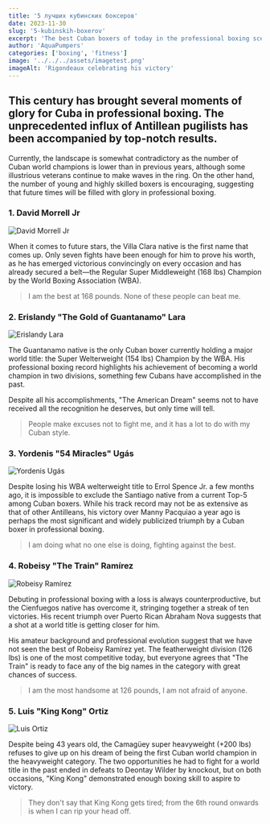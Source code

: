 ```yaml
---
title: '5 лучших кубинских боксеров'
date: 2023-11-30
slug: '5-kubinskih-boxerov'
excerpt: 'The best Cuban boxers of today in the professional boxing scene'
author: 'AquaPumpers'
categories: ['boxing', 'fitness']
image: '../../../assets/imagetest.png'
imageAlt: 'Rigondeaux celebrating his victory'
---
```


## This century has brought several moments of glory for Cuba in professional boxing. The unprecedented influx of Antillean pugilists has been accompanied by top-notch results. ##

Currently, the landscape is somewhat contradictory as the number of Cuban world champions is lower than in previous years, although some illustrious veterans continue to make waves in the ring. On the other hand, the number of young and highly skilled boxers is encouraging, suggesting that future times will be filled with glory in professional boxing.

### 1. David Morrell Jr ###

![David Morrell Jr](https://phantom-marca-mx.unidadeditorial.es/a73edb91473599e1b50addfafb81572c/resize/828/f/jpg/mx/assets/multimedia/imagenes/2023/04/23/16822218488543.jpg)

When it comes to future stars, the Villa Clara native is the first name that comes up. Only seven fights have been enough for him to prove his worth, as he has emerged victorious convincingly on every occasion and has already secured a belt—the Regular Super Middleweight (168 lbs) Champion by the World Boxing Association (WBA).

> I am the best at 168 pounds. None of these people can beat me.

### 2. Erislandy "The Gold of Guantanamo" Lara ###

![Erislandy Lara](https://www.espabox.com/wp-content/uploads/2020/08/Vendetti-Lara.jpg)

The Guantanamo native is the only Cuban boxer currently holding a major world title: the Super Welterweight (154 lbs) Champion by the WBA. His professional boxing record highlights his achievement of becoming a world champion in two divisions, something few Cubans have accomplished in the past.

Despite all his accomplishments, "The American Dream" seems not to have received all the recognition he deserves, but only time will tell.

> People make excuses not to fight me, and it has a lot to do with my Cuban style.

### 3. Yordenis "54 Miracles" Ugás ###

![Yordenis Ugás](https://ca-times.brightspotcdn.com/dims4/default/5fdc079/2147483647/strip/true/crop/4398x2931+0+0/resize/2000x1333!/quality/75/?url=https%3A%2F%2Fcalifornia-times-brightspot.s3.amazonaws.com%2F0e%2Fd6%2F92a209074f2ba13a30e46bbdfc0e%2Fpacquiao-ugas-boxing-42722.jpg)

Despite losing his WBA welterweight title to Errol Spence Jr. a few months ago, it is impossible to exclude the Santiago native from a current Top-5 among Cuban boxers. While his track record may not be as extensive as that of other Antilleans, his victory over Manny Pacquiao a year ago is perhaps the most significant and widely publicized triumph by a Cuban boxer in professional boxing.

> I am doing what no one else is doing, fighting against the best.

### 4. Robeisy "The Train" Ramírez ###

![Robeisy Ramírez](https://cdn.proboxtv.com/uploads/Robeisy_Ramirez_vs_Isaac_Dogboe_action10_f333538065.jpg)

Debuting in professional boxing with a loss is always counterproductive, but the Cienfuegos native has overcome it, stringing together a streak of ten victories. His recent triumph over Puerto Rican Abraham Nova suggests that a shot at a world title is getting closer for him.

His amateur background and professional evolution suggest that we have not seen the best of Robeisy Ramírez yet. The featherweight division (126 lbs) is one of the most competitive today, but everyone agrees that "The Train" is ready to face any of the big names in the category with great chances of success.

> I am the most handsome at 126 pounds, I am not afraid of anyone.

### 5. Luis "King Kong" Ortiz ###

![Luis Ortiz](https://images.daznservices.com/di/library/DAZN_News/6a/d4/luis-ortiz-vs-chales-martin_7ke5gt1pke451gdxg3xm553w8.jpg?t=441783278&w=800)

Despite being 43 years old, the Camagüey super heavyweight (+200 lbs) refuses to give up on his dream of being the first Cuban world champion in the heavyweight category. The two opportunities he had to fight for a world title in the past ended in defeats to Deontay Wilder by knockout, but on both occasions, "King Kong" demonstrated enough boxing skill to aspire to victory.

> They don't say that King Kong gets tired; from the 6th round onwards is when I can rip your head off.